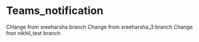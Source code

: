 # Teams_notification

CHange from sreeharsha branch
Change from sreeharsha_3 branch
Change fron nikhil_test branch
